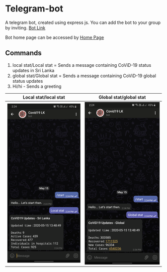 # Telegram-bot
A telegram bot, created using express js. You can add the bot to your group by inviting. [Bot Link](https://t.me/rw9_bot)

Bot home page can be accessed by [Home Page](https://covid-tel-bot.herokuapp.com/)
## Commands

1. local stat/Local stat = Sends a message containing CoViD-19 status updates in Sri Lanka
2. global stat/Global stat = Sends a message containing CoViD-19 global status updates
2. Hi/hi - Sends a greeting

|Local stat/local stat|Global stat/global stat|
| ------------- |:-------------:|
|![](https://github.com/MalakaDeSilva/Telegram-bot/blob/master/test-images/Screenshot_20200515-142436_Telegram.png)|![](https://github.com/MalakaDeSilva/Telegram-bot/blob/master/test-images/Screenshot_20200515-142457_Telegram.png)|
